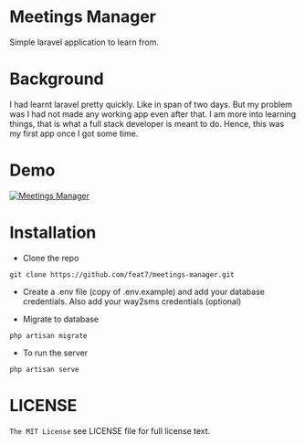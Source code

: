 # Meetings Manager
Simple laravel application to learn from.

# Background
I had learnt laravel pretty quickly. Like in span of two days. But my problem was I had not made any working app even after that. I am more into learning things, that is what a full stack developer is meant to do. Hence, this was my first app once I got some time.

# Demo
[![Meetings Manager](https://img.youtube.com/vi/XBZ9IfgotXk/0.jpg)](https://www.youtube.com/watch?v=XBZ9IfgotXk)

# Installation
- Clone the repo
```
git clone https://github.com/feat7/meetings-manager.git
```

- Create a .env file (copy of .env.example) and add your database credentials. Also add your way2sms credentials (optional)

- Migrate to database
```
php artisan migrate
```

- To run the server
```
php artisan serve
```

# LICENSE
```The MIT License```
see LICENSE file for full license text.

